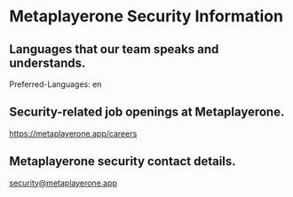 # Metaplayerone Security Information

## Languages that our team speaks and understands.
Preferred-Languages: en

## Security-related job openings at Metaplayerone.
https://metaplayerone.app/careers

## Metaplayerone security contact details.
security@metaplayerone.app

